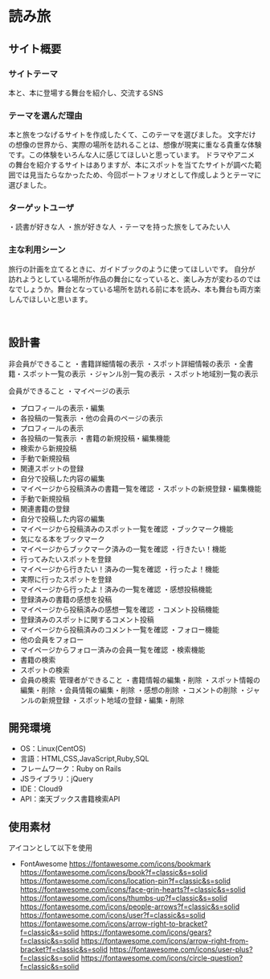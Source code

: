 # 読み旅

## サイト概要
### サイトテーマ
本と、本に登場する舞台を紹介し、交流するSNS
​
### テーマを選んだ理由
本と旅をつなげるサイトを作成したくて、このテーマを選びました。
文字だけの想像の世界から、実際の場所を訪れることは、想像が現実に重なる貴重な体験です。この体験をいろんな人に感じてほしいと思っています。
ドラマやアニメの舞台を紹介するサイトはありますが、本にスポットを当てたサイトが調べた範囲では見当たらなかったため、今回ポートフォリオとして作成しようとテーマに選びました。
​
### ターゲットユーザ
・読書が好きな人
・旅が好きな人
・テーマを持った旅をしてみたい人

### 主な利用シーン
旅行の計画を立てるときに、ガイドブックのように使ってほしいです。
自分が訪れようとしている場所が作品の舞台になっていると、楽しみ方が変わるのではなでしょうか。舞台となっている場所を訪れる前に本を読み、本も舞台も両方楽しんでほしいと思います。

​
## 設計書
非会員ができること
・書籍詳細情報の表示
・スポット詳細情報の表示
・全書籍・スポット一覧の表示
・ジャンル別一覧の表示
・スポット地域別一覧の表示

会員ができること
・マイページの表示
 - プロフィールの表示・編集
 - 各投稿の一覧表示
 ・他の会員のページの表示
 - プロフィールの表示
 - 各投稿の一覧表示
・書籍の新規投稿・編集機能
 - 検索から新規投稿
 - 手動で新規投稿
 - 関連スポットの登録
 - 自分で投稿した内容の編集
 - マイページから投稿済みの書籍一覧を確認
・スポットの新規登録・編集機能
 - 手動で新規投稿
 - 関連書籍の登録
 - 自分で投稿した内容の編集
 - マイページから投稿済みのスポット一覧を確認
・ブックマーク機能
 - 気になる本をブックマーク
 - マイページからブックマーク済みの一覧を確認
・行きたい！機能
 - 行ってみたいスポットを登録
 - マイページから行きたい！済みの一覧を確認
・行ったよ！機能
 - 実際に行ったスポットを登録
 - マイページから行ったよ！済みの一覧を確認
・感想投稿機能
 - 登録済みの書籍の感想を投稿
 - マイページから投稿済みの感想一覧を確認
・コメント投稿機能
 - 登録済みのスポットに関するコメント投稿
 - マイページから投稿済みのコメント一覧を確認
 ・フォロー機能
 - 他の会員をフォロー
 - マイページからフォロー済みの会員一覧を確認
 ・検索機能
 - 書籍の検索
 - スポットの検索
 - 会員の検索
​
管理者ができること
・書籍情報の編集・削除
・スポット情報の編集・削除
・会員情報の編集・削除
・感想の削除
・コメントの削除
・ジャンルの新規登録
・スポット地域の登録・編集・削除

## 開発環境
- OS：Linux(CentOS)
- 言語：HTML,CSS,JavaScript,Ruby,SQL
- フレームワーク：Ruby on Rails
- JSライブラリ：jQuery
- IDE：Cloud9
- API：楽天ブックス書籍検索API

## 使用素材
アイコンとして以下を使用
- FontAwesome
https://fontawesome.com/icons/bookmark
https://fontawesome.com/icons/book?f=classic&s=solid
https://fontawesome.com/icons/location-pin?f=classic&s=solid
https://fontawesome.com/icons/face-grin-hearts?f=classic&s=solid
https://fontawesome.com/icons/thumbs-up?f=classic&s=solid
https://fontawesome.com/icons/people-arrows?f=classic&s=solid
https://fontawesome.com/icons/user?f=classic&s=solid
https://fontawesome.com/icons/arrow-right-to-bracket?f=classic&s=solid
https://fontawesome.com/icons/gears?f=classic&s=solid
https://fontawesome.com/icons/arrow-right-from-bracket?f=classic&s=solid
https://fontawesome.com/icons/user-plus?f=classic&s=solid
https://fontawesome.com/icons/circle-question?f=classic&s=solid